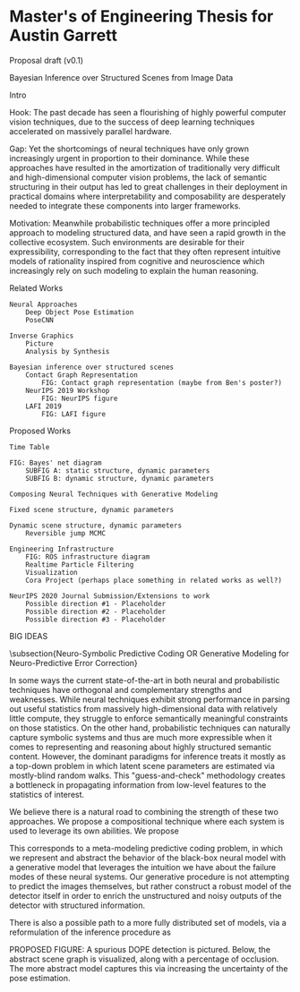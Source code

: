 # Master's of Engineering Thesis for Austin Garrett

Proposal draft (v0.1)

Bayesian Inference over Structured Scenes from Image Data

Intro

Hook: The past decade has seen a flourishing of highly powerful computer vision
techniques, due to the success of deep learning techniques accelerated on
massively parallel hardware.

Gap: Yet the shortcomings of neural techniques have only grown increasingly
urgent in proportion to their dominance. While these approaches have resulted
in the amortization of traditionally very difficult and high-dimensional
computer vision problems, the lack of semantic structuring in their output has
led to great challenges in their deployment in practical domains where
interpretability and composability are desperately needed to integrate these
components into larger frameworks.

Motivation: Meanwhile probabilistic techniques offer a more principled approach
to modeling structured data, and have seen a rapid growth in the collective
ecosystem. Such environments are desirable for their expressibility,
corresponding to the fact that they often represent intuitive models of
rationality inspired from cognitive and neuroscience which increasingly rely on
such modeling to explain the human reasoning.

Related Works

    Neural Approaches
        Deep Object Pose Estimation
        PoseCNN

    Inverse Graphics
        Picture
        Analysis by Synthesis

    Bayesian inference over structured scenes
        Contact Graph Representation
            FIG: Contact graph representation (maybe from Ben's poster?)
        NeurIPS 2019 Workshop
            FIG: NeurIPS figure
        LAFI 2019
            FIG: LAFI figure

Proposed Works

    Time Table

    FIG: Bayes' net diagram 
        SUBFIG A: static structure, dynamic parameters
        SUBFIG B: dynamic structure, dynamic parameters

    Composing Neural Techniques with Generative Modeling

    Fixed scene structure, dynamic parameters

    Dynamic scene structure, dynamic parameters
        Reversible jump MCMC

    Engineering Infrastructure
        FIG: ROS infrastructure diagram
        Realtime Particle Filtering
        Visualization
        Cora Project (perhaps place something in related works as well?)

    NeurIPS 2020 Journal Submission/Extensions to work
        Possible direction #1 - Placeholder
        Possible direction #2 - Placeholder
        Possible direction #3 - Placeholder


BIG IDEAS

\subsection{Neuro-Symbolic Predictive Coding OR Generative Modeling for Neuro-Predictive Error Correction}

In some ways the current state-of-the-art in both neural and probabilistic
techniques have orthogonal and complementary strengths and weaknesses. While
neural techniques exhibit strong performance in parsing out useful statistics
from massively high-dimensional data with relatively little compute, they
struggle to enforce semantically meaningful constraints on those statistics. On
the other hand, probabilistic techniques can naturally capture symbolic systems
and thus are much more expressible when it comes to representing and reasoning
about highly structured semantic content. However, the dominant paradigms for
inference treats it mostly as a top-down problem in which latent scene
parameters are estimated via mostly-blind random walks. This "guess-and-check"
methodology creates a bottleneck in propagating information from low-level
features to the statistics of interest.

We believe there is a natural road to combining the strength of these two
approaches. We propose a compositional technique where each system is used to
leverage its own abilities. We propose 

This corresponds to a meta-modeling predictive coding problem, in which we
represent and abstract the behavior of the black-box neural model with a
generative model that leverages the intuition we have about the failure modes
of these neural systems. Our generative procedure is not attempting to predict
the images themselves, but rather construct a robust model of the detector
itself in order to enrich the unstructured and noisy outputs of the detector
with structured information.

There is also a possible path to a more fully distributed set of models, via a
reformulation of the inference procedure as 

PROPOSED FIGURE: A spurious DOPE detection is pictured. Below, the abstract
scene graph is visualized, along with a percentage of occlusion. The more
abstract model captures this via increasing the uncertainty of the pose
estimation.

